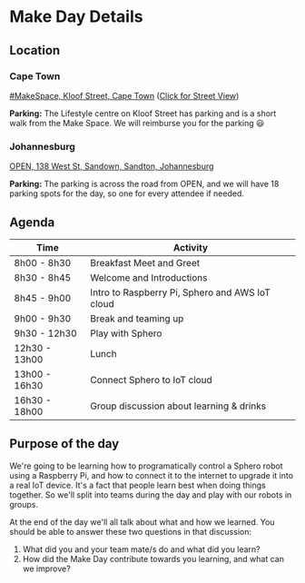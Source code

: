 # Make Day Details

## Location

### Cape Town

[#MakeSpace, Kloof Street, Cape Town](https://www.google.co.za/maps/place/Root/@-33.927912,18.4121605,19z/data=!4m12!1m6!3m5!1s0x1dcc676e2a71e897:0xe498aedf3f96d19d!2sOfferZen!8m2!3d-33.9270663!4d18.4127211!3m4!1s0x1dcc676e2a69851d:0x66ae830ee8525472!8m2!3d-33.9278405!4d18.412516)
([Click for Street View](https://www.google.co.za/maps/@-33.9280013,18.4127532,3a,75y,304.65h,88.36t/data=!3m6!1e1!3m4!1sEyqvQcPVm-QKr3ZA3gNEng!2e0!7i13312!8i6656))

<b>Parking:</b> The Lifestyle centre on Kloof Street has parking and is a short walk from the Make Space. We will reimburse you for the parking :smiley:

### Johannesburg
[OPEN, 138 West St, Sandown, Sandton, Johannesburg](https://goo.gl/maps/5LLtsJ8f7832)

<b>Parking:</b> The parking is across the road from OPEN, and we will have 18 parking spots for the day, so one for every attendee if needed.

## Agenda

| Time          | Activity    |
|---------------|-------------|
| 8h00  - 8h30  | Breakfast Meet and Greet |
| 8h30  - 8h45  | Welcome and Introductions |
| 8h45  - 9h00  | Intro to Raspberry Pi, Sphero and AWS IoT cloud |
| 9h00  - 9h30 | Break and teaming up |
| 9h30 - 12h30 | Play with Sphero |
| 12h30 - 13h00 | Lunch |
| 13h00 - 16h30 | Connect Sphero to IoT cloud |
| 16h30 - 18h00 | Group discussion about learning & drinks|


## Purpose of the day

We're going to be learning how to programatically control a Sphero robot using a Raspberry Pi, and how to connect it to the internet to upgrade it into a real IoT device. It's a fact that people learn best when doing things together. So we'll split into teams during the day and play with our robots in groups.

At the end of the day we'll all talk about what and how we learned. You should be able to answer these two questions in that discussion:

1.  What did you and your team mate/s do and what did you learn?
2.  How did the Make Day contribute towards you learning, and what can we improve?
